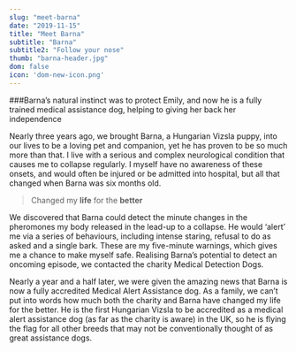 ```yaml
---
slug: "meet-barna"
date: "2019-11-15"
title: "Meet Barna"
subtitle: "Barna"
subtitle2: "Follow your nose"
thumb: "barna-header.jpg"
dom: false
icon: 'dom-new-icon.png'
---
```


###Barna’s natural instinct was to protect Emily, and now he is a fully trained medical assistance dog, helping to giving her back her independence  

Nearly three years ago, we brought Barna, a Hungarian Vizsla puppy, into our lives to be a loving pet and companion, yet he has proven to be so much more than that. I live with a serious and complex neurological condition that causes me to collapse regularly. I myself have no awareness of these onsets, and would often be injured or be admitted into hospital, but all that changed when Barna was six months old. 

> Changed my **life** for the **better**

We discovered that Barna could detect the minute changes in the pheromones my body released in the lead-up to a collapse. He would ‘alert’ me via a series of behaviours, including intense staring, refusal to do as asked and a single bark. These are my five-minute warnings, which gives me a chance to make myself safe. Realising Barna’s potential to detect an oncoming episode, we contacted the charity Medical Detection Dogs.  

Nearly a year and a half later, we were given the amazing news that Barna is now a fully accredited Medical Alert Assistance dog. As a family, we can’t put into words how much both the charity and Barna have changed my life for the better. He is the first Hungarian Vizsla to be accredited as a medical alert assistance dog (as far as the charity is aware) in the UK, so he is flying the flag for all other breeds that may not be conventionally thought of as great assistance dogs.  

